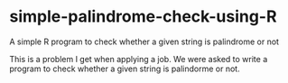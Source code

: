 # simple-palindrome-check-using-R
A simple R program to check whether a given string is palindrome or not

This is a problem I get when applying a job. We were asked to write a program to check whether a given string is palindorme or not.
